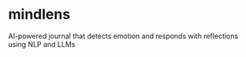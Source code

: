 # mindlens
AI-powered journal that detects emotion and responds with reflections using NLP and LLMs
